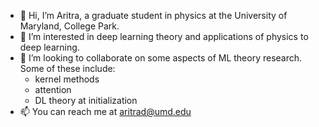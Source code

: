 - 👋 Hi, I’m Aritra, a graduate student in physics at the University of Maryland, College Park.
- 👀 I’m interested in deep learning theory and applications of physics to deep learning.
- 💞️ I’m looking to collaborate on some aspects of ML theory research. Some of these include:
   - kernel methods
   - attention
   - DL theory at initialization
- 📫 You can reach me at aritrad@umd.edu 

<!---
a-writes-code/a-writes-code is a ✨ special ✨ repository because its `README.md` (this file) appears on your GitHub profile.
You can click the Preview link to take a look at your changes.
--->
